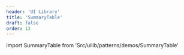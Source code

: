 ```yaml
---
header: 'UI Library'
title: 'SummaryTable'
draft: false
order: 13
---
```


<!--
  ATTENTION: This file is auto generated by using "makeDemosFactory".
  Do not change the content!
-->

import SummaryTable from 'Src/uilib/patterns/demos/SummaryTable'

<SummaryTable />
